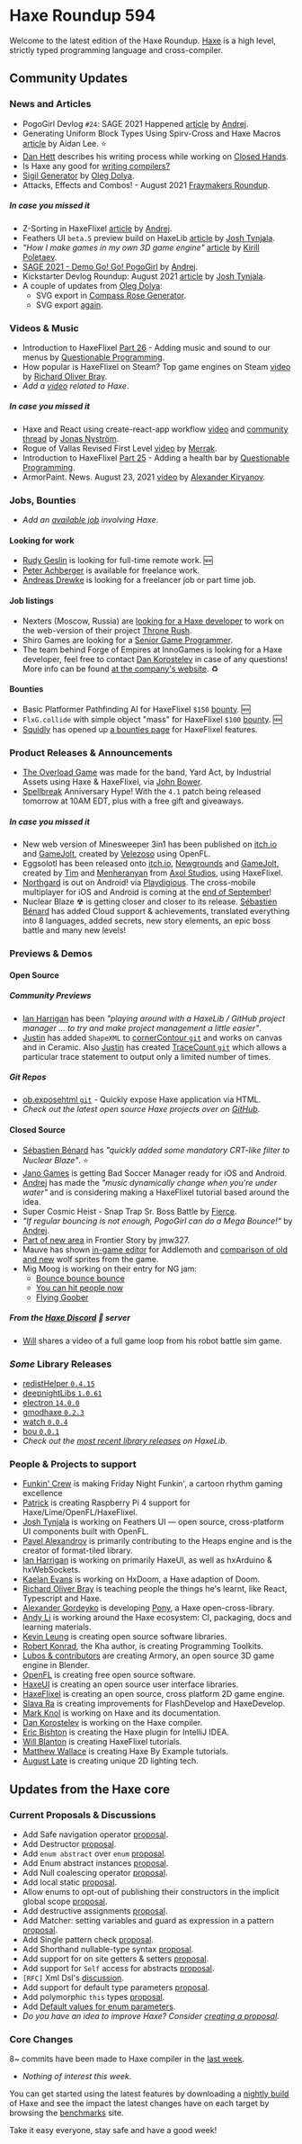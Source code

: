 [_template]: ../templates/roundup.html
[date]: / "2021-09-02 09:33:00"
[modified]: / "2021-09-02 09:59:00"
[published]: / "2021-09-02 12:00:00"
[description]: / "The latest news covering the Haxe community, featuring upcoming talks, the latest HaxeLib releases, game previews and lots more!"
[contributor]: https://twitter.com/teormech "Alexander Hohlov"

# Haxe Roundup 594

Welcome to the latest edition of the Haxe Roundup. [Haxe](http://haxe.org/?ref=haxe.io) is a high level, strictly typed programming language and cross-compiler.

## Community Updates

### News and Articles

- PogoGirl Devlog `#24`: SAGE 2021 Happened [article](https://www.ohsat.com/post/pogogirl-devlog/post24/) by [Andrej](https://twitter.com/ohsat_games/status/1432317439111467010).
- Generating Uniform Block Types Using Spirv-Cross and Haxe Macros [article](https://blog.aidanlee.uk/generating-shader-uniform-abstracts/) by Aidan Lee. :star:
- [Dan Hett](https://twitter.com/danhett/status/1433010693515644930) describes his writing process while working on [Closed Hands](https://passenger.itch.io/closed-hands).
- Is Haxe any good for [writing compilers?](https://www.reddit.com/r/haxe/comments/pcqaxk/is_haxe_good_for_writing_compilers/)
- [Sigil Generator](https://www.patreon.com/posts/55579904) by [Oleg Dolya](https://twitter.com/watawatabou).
- Attacks, Effects and Combos! - August 2021 [Fraymakers Roundup](https://www.kickstarter.com/projects/mcleodgaming/fraymakers-the-infinitely-replayable-indie-platform-fighter/posts/3263200).

##### _In case you missed it_

- Z-Sorting in HaxeFlixel [article](https://www.ohsat.com/tutorial/flixel/z-sorting-in-hf/index.php) by [Andrej](https://twitter.com/ohsat_games/status/1430308948549246976).
- Feathers UI `beta.5` preview build on HaxeLib [article](https://feathersui.com/blog/2021/08/24/feathers-ui-beta-5-preview.html) by [Josh Tynjala](https://twitter.com/joshtynjala).
- _"How I make games in my own 3D game engine"_ [article](https://kircode.com/post/how-i-make-games-in-my-own-3d-game-engine) by [Kirill Poletaev](https://twitter.com/kircode/status/1428389816983490566).
- [SAGE 2021 - Demo Go! Go! PogoGirl](https://sonicfangameshq.com/forums/showcase/go-go-pogogirl.1030/) by [Andrej](https://twitter.com/ohsat_games/status/1430594825875869705).
- Kickstarter Devlog Roundup: August 2021 [article](https://feathersui.com/blog/2021/08/25/feathers-ui-devlog-roundup-august-2021.html) by [Josh Tynjala](https://twitter.com/joshtynjala).
- A couple of updates from [Oleg Dolya](https://twitter.com/watawatabou):
    * SVG export in [Compass Rose Generator](https://www.patreon.com/posts/55166697).
    * SVG export [again](https://www.patreon.com/posts/svg-export-again-55330377).

### Videos & Music

- Introduction to HaxeFlixel [Part 26](https://www.youtube.com/watch?v=a4X4567Ux60&widget_referrer=haxe.io) - Adding music and sound to our menus by [Questionable Programming](https://twitter.com/QuestionablePr5).
- How popular is HaxeFlixel on Steam? Top game engines on Steam [video](https://www.youtube.com/watch?v=heOCukBp2n8&widget_referrer=haxe.io) by [Richard Oliver Bray](https://twitter.com/Ceiga).
- _Add a [video](https://github.com/skial/haxe.io/labels/video) related to Haxe_.

##### _In case you missed it_

- Haxe and React using create-react-app workflow [video](https://www.youtube.com/watch?v=sUlIgZ1hHR4&widget_referrer=haxe.io) and [community thread](https://community.haxe.org/t/video-haxe-and-react-using-create-react-app-workflow/3192?u=skial) by [Jonas Nyström](https://twitter.com/cambiatajonas/status/1428479692814831621).
- Rogue of Vallas Revised First Level [video](https://www.youtube.com/watch?v=pu4mu5-YbC4&widget_referrer=haxe.io) by [Merrak](https://twitter.com/merrak/status/1430375892707065856).
- Introduction to HaxeFlixel [Part 25](https://www.youtube.com/watch?v=VobIIHbmcW4&widget_referrer=haxe.io) - Adding a health bar by [Questionable Programming](https://twitter.com/QuestionablePr5).
- ArmorPaint. News. August 23, 2021 [video](https://www.youtube.com/watch?v=uk3CYPfQDX0&widget_referrer=haxe.io) by [Alexander Kiryanov](https://twitter.com/AlexandrKiryan3/status/1429776750570057728).

### Jobs, Bounties

- _Add an [available job](https://github.com/skial/haxe.io/labels/jobs) involving Haxe_.

#### Looking for work

- [Rudy Geslin](https://github.com/kLabz) is looking for full-time remote work. :new:
- [Peter Achberger](https://twitter.com/PeterAchberger/status/1395000255301799936) is available for freelance work.
- [Andreas Drewke](https://twitter.com/andreas_drewke/status/1388457246275821571) is looking for a freelancer job or part time job.

#### Job listings

- Nexters (Moscow, Russia) are [looking for a Haxe developer](https://hh.ru/vacancy/44231541) to work on the web-version of their project [Throne Rush](https://nexters.com/throne-rush).
- Shiro Games are looking for a [Senior Game Programmer](https://shirogames.com/jobs/senior-game-programmer/).
- The team behind Forge of Empires at InnoGames is looking for a Haxe developer, feel free to contact [Dan Korostelev](https://twitter.com/nadako/status/1316448129479311360) in case of any questions! More info can be found [at the company's website](https://www.innogames.com/career/detail/job/frontend-developer-haxe-video-game-forge-of-empires/). :recycle:

#### Bounties
- Basic Platformer Pathfinding AI for HaxeFlixel `$150` [bounty](https://github.com/chosencharacters/squidBounties/issues/5). :new:
- `FlxG.collide` with simple object "mass" for HaxeFlixel `$100` [bounty](https://github.com/chosencharacters/squidBounties/issues/6). :new:
- [Squidly](https://twitter.com/squuuidly/status/1243925472121151488) has opened up [a bounties page](https://github.com/chosencharacters/squidBounties) for HaxeFlixel features.

### Product Releases & Announcements

- [The Overload Game](https://twitter.com/made_by_ia/status/1431874972088143873) was made for the band, Yard Act, by Industrial Assets using Haxe & HaxeFlixel, via [John Bower](https://twitter.com/beclamide/status/1432633241425567744).
- [Spellbreak](https://twitter.com/PlaySpellbreak/status/1433142844542242823) Anniversary Hype! With the `4.1` patch being released tomorrow at 10AM EDT, plus with a free gift and giveaways.

##### _In case you missed it_

- New web version of Minesweeper 3in1 has been published on [itch.io](https://velezoso.itch.io/minesweeper-3-in-1) and [GameJolt](https://gamejolt.com/games/minesweeper3in1/637269), created by [Velezoso](https://twitter.com/Velezoso1/status/1429063180265959425) using OpenFL.
- Eggsolotl has been released onto [itch.io](https://axolstudio.itch.io/eggsolotl), [Newgrounds](https://www.newgrounds.com/portal/view/807055) and [GameJolt](https://gamejolt.com/games/eggsolotl/635767), created by [Tim](https://twitter.com/SeiferTim) and [Menheranyan](https://twitter.com/_menheranyan_) from [Axol Studios](https://twitter.com/AxolStudio/status/1428600677799022600), using HaxeFlixel.
- [Northgard](https://play.google.com/store/apps/details?id=com.playdigious.northgard) is out on Android! via [Playdigious](https://twitter.com/Playdigious/status/1430183212052013058). The cross-mobile multiplayer for iOS and Android is coming at the [end of September](https://twitter.com/Playdigious/status/1430560609972604931)!
- Nuclear Blaze ☢ is getting closer and closer to its release. [Sébastien Bénard](https://twitter.com/deepnightfr/status/1430181458136686597) has added Cloud support & achievements, translated everything into 8 languages, added secrets, new story elements, an epic boss battle and many new levels!

### Previews & Demos

#### Open Source

##### Community Previews

- [Ian Harrigan](https://twitter.com/IanHarrigan1982/status/1431719763030458374) has been _"playing around with a HaxeLib / GitHub project manager ... to try and make project management a little easier"_.
- [Justin](https://twitter.com/Nanjizal_net/status/1430920442399887361) has added `ShapeXML` to [cornerContour `git`](https://github.com/nanjizal/cornerContour/blob/main/README.md#using-the-svg-shapexml-in-addition-to-path) and works on canvas and in Ceramic. Also [Justin](https://twitter.com/Nanjizal_net/status/1432348545546428418) has created [TraceCount `git`](https://github.com/nanjizal/TraceCount) which allows a particular trace statement to output only a limited number of times.

##### _Git Repos_

- [ob.exposehtml `git`](https://github.com/jobf/ob.exposehtml) - Quickly expose Haxe application via HTML.
- _Check out the latest open source Haxe projects over on [GitHub][latest github]_.

#### Closed Source

- [Sébastien Bénard](https://twitter.com/deepnightfr/status/1432679635385561090) has _"quickly added some mandatory CRT-like filter to Nuclear Blaze"_. :star:
- [Jano Games](https://twitter.com/jano_games/status/1431602774152781825) is getting Bad Soccer Manager ready for iOS and Android.
- [Andrej](https://twitter.com/ohsat_games/status/1431396144144437251) has made the _"music dynamically change when you're under water"_ and is considering making a HaxeFlixel tutorial based around the idea.
- Super Cosmic Heist - Snap Trap Sr. Boss Battle by [Fierce](https://twitter.com/FierceTheBandit/status/1430967383104106496).
- _"If regular bouncing is not enough, PogoGirl can do a Mega Bounce!"_ by [Andrej](https://twitter.com/ohsat_games/status/1432841287686819841).
- [Part of new area](https://twitter.com/jmw327/status/1430880274036953089) in Frontier Story by jmw327.
- Mauve has shown [in-game editor](https://twitter.com/mauvecow/status/1432065024407732228) for Addlemoth and [comparison of old and new](https://twitter.com/mauvecow/status/1432515231176028160) wolf sprites from the game.
- Mig Moog is working on their entry for NG jam:
    * [Bounce bounce bounce](https://twitter.com/migmoog/status/1431010377589006336)
    * [You can hit people now](https://twitter.com/migmoog/status/1431248964054134785)
    * [Flying Goober](https://twitter.com/migmoog/status/1431353998729224200)

##### From the [Haxe Discord] :key: server

- [Will](https://discord.com/channels/162395145352904705/162664383082790912/881265828333506581) shares a video of a full game loop from his robot battle sim game.

### _Some_ Library Releases

- [redistHelper `0.4.15`](https://lib.haxe.org/p/redistHelper)
- [deepnightLibs `1.0.61`](https://lib.haxe.org/p/deepnightLibs)
- [electron `14.0.0`](https://lib.haxe.org/p/electron)
- [gmodhaxe `0.2.3`](https://lib.haxe.org/p/gmodhaxe)
- [watch `0.0.4`](https://lib.haxe.org/p/watch)
- [bou `0.0.1`](https://lib.haxe.org/p/buo)
- _Check out the [most recent library releases](https://lib.haxe.org/recent/) on HaxeLib_.

### People & Projects to support

- [Funkin' Crew](https://ninja-muffin24.itch.io/funkin) is making Friday Night Funkin', a cartoon rhythm gaming excellence
- [Patrick](https://www.patreon.com/gepatto) is creating Raspberry Pi 4 support for Haxe/Lime/OpenFL/HaxeFlixel.
- [Josh Tynjala](https://github.com/sponsors/joshtynjala) is working on Feathers UI — open source, cross-platform UI components built with OpenFL.
- [Pavel Alexandrov](https://ko-fi.com/yanrishatum) is primarily contributing to the Heaps engine and is the creator of format-tiled library.
- [Ian Harrigan](https://github.com/sponsors/ianharrigan) is working on primarily HaxeUI, as well as hxArduino & hxWebSockets.
- [Kaelan Evans](https://github.com/sponsors/kevansevans) is working on HxDoom, a Haxe adaption of Doom.
- [Richard Oliver Bray](https://ko-fi.com/richardoliverbray) is teaching people the things he's learnt, like React, Typescript and Haxe.
- [Alexander Gordeyko](https://www.patreon.com/axgord) is developing [Pony](https://github.com/AxGord/Pony), a Haxe open-cross-library.
- [Andy Li](https://github.com/users/andyli/sponsorship) is working around the Haxe ecosystem: CI, packaging, docs and learning materials.
- [Kevin Leung](https://www.patreon.com/kevinresol) is creating open source software libraries.
- [Robert Konrad](https://www.patreon.com/RobDangerous), the Kha author, is creating Programming Toolkits.
- [Lubos & contributors](https://armory3d.org/fund) are creating Armory, an open source 3D game engine in Blender.
- [OpenFL](https://www.patreon.com/openfl) is creating free open source software.
- [HaxeUI](https://www.patreon.com/haxeui) is creating an open source user interface libraries.
- [HaxeFlixel](https://www.patreon.com/haxeflixel) is creating an open source, cross platform 2D game engine.
- [Slava Ra](https://www.patreon.com/slavara) is creating improvements for FlashDevelop and HaxeDevelop.
- [Mark Knol](https://www.patreon.com/markknol) is working on Haxe and its documentation.
- [Dan Korostelev](https://www.patreon.com/nadako) is working on the Haxe compiler.
- [Eric Bishton](https://www.patreon.com/EricBishton) is creating the Haxe plugin for IntelliJ IDEA.
- [Will Blanton](https://www.patreon.com/x01010111) is creating HaxeFlixel tutorials.
- [Matthew Wallace](https://www.patreon.com/haxeexamples) is creating Haxe By Example tutorials.
- [August Late](https://www.patreon.com/augustlate) is creating unique 2D lighting tech.

## Updates from the Haxe core

### Current Proposals & Discussions

- Add Safe navigation operator [proposal](https://github.com/HaxeFoundation/haxe-evolution/pull/89).
- Add Destructor [proposal](https://github.com/HaxeFoundation/haxe-evolution/pull/88).
- Add `enum abstract` over `enum` [proposal](https://github.com/HaxeFoundation/haxe-evolution/pull/87).
- Add Enum abstract instances [proposal](https://github.com/HaxeFoundation/haxe-evolution/pull/86).
- Add Null coalescing operator [proposal](https://github.com/HaxeFoundation/haxe-evolution/pull/85).
- Add local static [proposal](https://github.com/HaxeFoundation/haxe-evolution/pull/84).
- Allow enums to opt-out of publishing their constructors in the implicit global scope [proposal](https://github.com/HaxeFoundation/haxe-evolution/pull/83).
- Add destructive assignments [proposal](https://github.com/HaxeFoundation/haxe-evolution/pull/82).
- Add Matcher: setting variables and guard as expression in a pattern [proposal](https://github.com/HaxeFoundation/haxe-evolution/pull/80).
- Add Single pattern check [proposal](https://github.com/HaxeFoundation/haxe-evolution/pull/79).
- Add Shorthand nullable-type syntax [proposal](https://github.com/HaxeFoundation/haxe-evolution/pull/77). 
- Add support for on site getters & setters [proposal](https://github.com/HaxeFoundation/haxe-evolution/pull/63).
- Add support for `Self` access for abstracts [proposal](https://github.com/HaxeFoundation/haxe-evolution/pull/62).
- `[RFC]` Xml Dsl's [discussion](https://github.com/HaxeFoundation/haxe-evolution/issues/60).
- Add support for default type parameters [proposal](https://github.com/HaxeFoundation/haxe-evolution/pull/50).
- Add polymorphic `this` types [proposal](https://github.com/HaxeFoundation/haxe-evolution/pull/36).
- Add [Default values for enum parameters](https://github.com/HaxeFoundation/haxe-evolution/issues/27).
- _Do you have an idea to improve Haxe? Consider [creating a proposal]._

### Core Changes

8~ commits have been made to Haxe compiler in the [last week].

- _Nothing of interest this week._

You can get started using the latest features by downloading a [nightly build] of Haxe and see the impact the latest changes have on each target by browsing the [benchmarks] site.

Take it easy everyone, stay safe and have a good week!

[benchmarks]: https://benchs.haxe.org/
[nightly build]: http://build.haxe.org
[creating a proposal]: https://github.com/HaxeFoundation/haxe-evolution
[last week]: https://github.com/search?q=closed:2021-08-26..2021-09-02+org:haxefoundation+is:closed
[latest github]: https://github.com/search?o=desc&q=created:%22%3E+2021-08-26%22+language:Haxe&s=updated&type=Repositories
[Haxe Discord]: https://discordapp.com/invite/0uEuWH3spjck73Lo
[Armory Discord]: https://discord.com/invite/7jDud8R3dE
[OpenFL Discord]: https://discordapp.com/invite/tDgq8EE
[FeathersUI Discord]: https://discord.com/invite/SnJBC53
